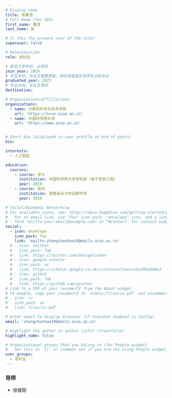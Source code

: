 ```yaml
---
# Display name
title: 张晨浩
# Full Name (for SEO)
first_name: 晨浩
last_name: 张

# Is this the primary user of the site?
superuser: false

# Role/position
role: 本科生

# 新生入学年份，必填写
join_year: 2019
# 毕业年份，毕业生需要更新，填写该值表示该学生已经毕业
graduated_year: 2023
# 毕业去向，毕业生填写
destination: 

# Organizations/Affiliations
organizations:
  - name: 计算机科学与技术学院
    url: 'https://scce.ucas.ac.cn'  
  - name: 中国科学院大学
    url: 'https://www.ucas.ac.cn'


# Short bio (displayed in user profile at end of posts)
bio:

interests:
  - 人工智能

education:
  courses:
    - course: 学士
      institution: 中国科学院大学本科部（电子信息工程）
      year: 2019
    - course: 高中
      institution: 湖南省长沙市长郡中学
      year: 2016

# Social/Academic Networking
# For available icons, see: https://docs.hugoblox.com/getting-started/page-builder/#icons
#   For an email link, use "fas" icon pack, "envelope" icon, and a link in the
#   form "mailto:your-email@example.com" or "#contact" for contact widget.
social:
  - icon: envelope
    icon_pack: fas
    link: 'mailto:zhangchenhao19@mails.ucas.ac.cn'
  # - icon: twitter
  #   icon_pack: fab
  #   link: https://twitter.com/GeorgeCushen
  # - icon: google-scholar
  #   icon_pack: ai
  #   link: https://scholar.google.co.uk/citations?user=sIwtMXoAAAAJ
  # - icon: github
  #   icon_pack: fab
  #   link: https://github.com/gcushen
# Link to a PDF of your resume/CV from the About widget.
# To enable, copy your resume/CV to `static/files/cv.pdf` and uncomment the lines below.
# - icon: cv
#   icon_pack: ai
#   link: files/cv.pdf

# Enter email to display Gravatar (if Gravatar enabled in Config)
email: 'zhangchenhao19@mails.ucas.ac.cn'

# Highlight the author in author lists? (true/false)
highlight_name: false

# Organizational groups that you belong to (for People widget)
#   Set this to `[]` or comment out if you are not using People widget.
user_groups:
  - 本科生
---
```

### **导师** 
 - 徐俊刚

